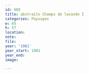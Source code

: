 ```yaml
---
id: 685
title: abstraits Champs de lavande I
categories: Paysages
w: 65
h: 57
location:
note:
file:
year: '1981'
year_start: 1981
year_end:
image:

---
```

